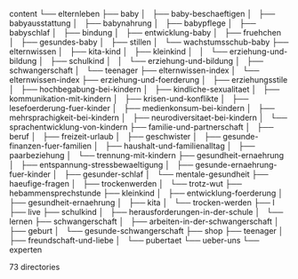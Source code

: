 content
└── elternleben
    ├── baby
    │   ├── baby-beschaeftigen
    │   ├── babyausstattung
    │   ├── babynahrung
    │   ├── babypflege
    │   ├── babyschlaf
    │   ├── bindung
    │   ├── entwicklung-baby
    │   ├── fruehchen
    │   ├── gesundes-baby
    │   ├── stillen
    │   └── wachstumsschub-baby
    ├── elternwissen
    │   ├── kita-kind
    │   ├── kleinkind
    │   │   └── erziehung-und-bildung
    │   ├── schulkind
    │   │   └── erziehung-und-bildung
    │   ├── schwangerschaft
    │   └── teenager
    ├── elternwissen-index
    │   └── elternwissen-index
    ├── erziehung-und-foerderung
    │   ├── erziehungsstile
    │   ├── hochbegabung-bei-kindern
    │   ├── kindliche-sexualitaet
    │   ├── kommunikation-mit-kindern
    │   ├── krisen-und-konflikte
    │   ├── lesefoerderung-fuer-kinder
    │   ├── medienkonsum-bei-kindern
    │   ├── mehrsprachigkeit-bei-kindern
    │   ├── neurodiversitaet-bei-kindern
    │   └── sprachentwicklung-von-kindern
    ├── familie-und-partnerschaft
    │   ├── beruf
    │   ├── freizeit-urlaub
    │   ├── geschwister
    │   ├── gesunde-finanzen-fuer-familien
    │   ├── haushalt-und-familienalltag
    │   ├── paarbeziehung
    │   └── trennung-mit-kindern
    ├── gesundheit-ernaehrung
    │   ├── entspannung-stressbewaeltigung
    │   ├── gesunde-ernaehrung-fuer-kinder
    │   ├── gesunder-schlaf
    │   └── mentale-gesundheit
    ├── haeufige-fragen
    │   ├── trockenwerden
    │   └── trotz-wut
    ├── hebammensprechstunde
    ├── kleinkind
    │   ├── entwicklung-foerderung
    │   ├── gesundheit-ernaehrung
    │   ├── kita
    │   └── trocken-werden
    ├── l
    ├── live
    ├── schulkind
    │   ├── herausforderungen-in-der-schule
    │   └── lernen
    ├── schwangerschaft
    │   ├── arbeiten-in-der-schwangerschaft
    │   ├── geburt
    │   └── gesunde-schwangerschaft
    ├── shop
    ├── teenager
    │   ├── freundschaft-und-liebe
    │   └── pubertaet
    └── ueber-uns
        └── experten

73 directories
